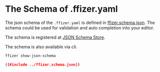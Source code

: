 # The Schema of .ffizer.yaml

The json schema of the `.ffizer.yaml` is defined in [ffizer.schema.json](https://ffizer.github.io/ffizer/ffizer.schema.json).
The schema could be used for validation and auto completion into your editor.

The schema is registered at [JSON Schema Store](https://www.schemastore.org/json/).

The schema is also available via cli.

```sh
ffizer show-json-schema
```

```json
{{#include ../ffizer.schema.json}}
```
